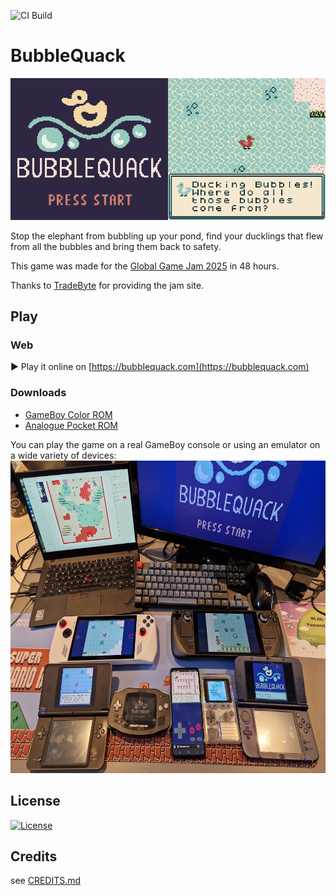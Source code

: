 ![CI Build](https://github.com/bubblequack/bubblequack/actions/workflows/ci.yml/badge.svg)

# BubbleQuack
<img src="assets/screenshots/menu.png" width="50%" /><img src="assets/screenshots/game.png" width="50%" />

Stop the elephant from bubbling up your pond, find your ducklings that flew from all the bubbles and bring them back to safety.

This game was made for the [Global Game Jam 2025](https://globalgamejam.org/games/2025/bubblequack-9) in 48 hours.

Thanks to [TradeByte](https://www.tradebyte.com) for providing the jam site.

## Play
### Web
▶ Play it online on [https://bubblequack.com](https://bubblequack.com)

### Downloads
* [GameBoy Color ROM](https://bubblequack.com/bubblequack.gbc)
* [Analogue Pocket ROM](https://bubblequack.com/bubblequack.pocket)

You can play the game on a real GameBoy console or using an emulator on a wide variety of devices:
<img src="assets/screenshots/supported_hardware.jpg" height="500px" />

## License
[![License](https://i.creativecommons.org/l/by-nc-sa/4.0/88x31.png)](https://creativecommons.org/licenses/by-nc-sa/4.0)

## Credits
see [CREDITS.md](CREDITS.md)
